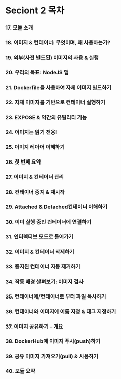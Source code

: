 # Seciont 2 목차

### 17. 모듈 소개
### 18. 이미지 & 컨테이너: 무엇이며, 왜 사용하는가?
### 19. 외부(사전 빌드된) 이미지의 사용 & 실행
### 20. 우리의 목표: NodeJS 앱
### 21. Dockerfile을 사용하여 자체 이미지 빌드하기
### 22. 자체 이미지를 기반으로 컨테이너 실행하기
### 23. EXPOSE & 약간의 유틸리티 기능
### 24. 이미지는 읽기 전용!
### 25. 이미지 레이어 이해하기
### 26. 첫 번째 요약
### 27. 이미지 & 컨테이너 관리
### 28. 컨테이너 중지 & 재시작
### 29. Attached & Detached컨테이너 이해하기
### 30. 이미 실행 중인 컨테이너에 연결하기
### 31. 인터렉티브 모드로 들어가기
### 32. 이미지 & 컨테이너 삭제하기
### 33. 중지된 컨테이너 자동 제거하기
### 34. 작동 배경 살펴보기: 이미지 검사
### 35. 컨테이너에/컨테이너로 부터 파일 복사하기
### 36. 컨테이너와 이미지에 이름 지정 & 태그 지정하기
### 37. 이미지 공유하기 – 개요
### 38. DockerHub에 이미지 푸시(push)하기
### 39. 공유 이미지 가져오기(pull) & 사용하기
### 40. 모듈 요약